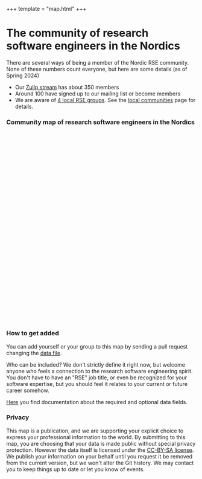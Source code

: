 +++
template = "map.html"
+++

# The community of research software engineers in the Nordics

There are several ways of being a member of the Nordic RSE community. None of
these numbers count everyone, but here are some details (as of Spring 2024)
 - Our [Zulip stream](https://coderefinery.zulipchat.com) has about 350 members
 - Around 100 have signed up to our mailing list or become members
 - We are aware of [4 local RSE groups](local). See the
   [local communities](local) page for details.

### Community map of research software engineers in the Nordics

<div id="mapid" style="width: 100%; height: 500px;"></div>

### How to get added

You can add yourself or your group to this map by sending a pull request changing the
[data file](https://github.com/nordic-rse/map/blob/main/data.yml).

Who can be included?  We don't strictly define it right
now, but welcome anyone who feels a connection to
the research software engineering spirit.  You don't
have to have an "RSE" job title, or even be recognized
for your software expertise, but you should feel it
relates to your current or future career somehow.

[Here](https://github.com/nordic-rse/map/blob/main/README.md)
you find documentation about the required and optional data fields.


### Privacy

This map is a publication, and we are supporting your explicit choice to
express your professional information to the world.  By submitting to this map,
you are choosing that your data is made public without special privacy
protection. However the data itself is licensed under the [CC-BY-SA
license](https://creativecommons.org/licenses/by-sa/4.0/).  We publish your
information on your behalf until you request it be removed from the current
version, but we won't alter the Git history. We may contact you to keep things
up to date or let you know of events.
